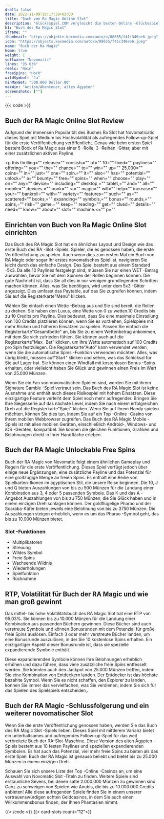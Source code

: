 ```yaml
---
draft: false
date: 2022-11-09T16:17:38+03:00
title: "Buch von Ra Magic Online Slot"
description: "Glücksspiel.COM vergleicht die besten Online -Glücksspiel -Sites und -spiele der Kanada.  Unabhängige Produktbewertungen und exklusive Anmeldeangebote. Jetzt spielen!"
h1: "Buch des Ra Magic Slot"
iframe: ""
thumbnail: "https://objekte.kaxmedia.com/auto/o/88655/f41c346ee6.jpeg"
icon: "https://objects.kaxmedia.com/auto/o/88655/f41c346ee6.jpeg"
name: "Buch der Ra Magie"
home: true
weight: 1
software: "Novomatic"
lines: "95.03%"
reels: "Nein"
freeSpins: "Hoch"
wildSymbol: "Ja"
minMaxBet: "500.000 Dollar.00"
maxWin: "Action/Abenteuer, altes Ägypten"
screenshots: [""]
---
```


{{< code >}}<h2>Buch der RA Magic Online Slot Review</h2><p>Aufgrund der immensen Popularität des Buches Ra Slot hat Novomaticatic dieses Spiel mit Medium bis Hochvolatilität als aufregendes Follow-up-Spiel für die erste Veröffentlichung veröffentlicht. Genau wie beim ersten Spiel besteht Book of Ra Magic aus einer 5 -Rolle, 3 -Reihen -Gitter, aber mit einer zusätzlichen aktiven Payline.</p><p.this thrilling="" release="" consists="" of="" 10="" fixed="" paylines="" offering="" you="" the="" chance="" to="" win="" up="" 25,000="" coins="" in="" just="" one="" spin.="" it="" also="" has="" potential="" unlock="" a="" bounty="" free="" spins="" when="" choose="" play="" on="" any="" device="" including="" desktop,="" tablet,="" and="" all="" mobile="" devices.="" book="" ra="" magic="" will="" help="" increase="" your="" bankroll="" with="" variety="" features="" such="" as="" scattered="" books,="" expanding="" symbols,="" bonus="" rounds,="" spins,="" risk="" game.="" keep="" reading="" get="" clued="" details="" need="" know="" about="" slot="" machine.<="" p=""<h2>Einrichten von Buch von Ra Magic Online Slot einrichten</h2><p>Das Buch des RA Magic Slot hat ein ähnliches Layout und Design wie das erste Buch des RA -Slot -Spiels. Spieler, die es genossen haben, die erste Veröffentlichung zu spielen. Auch wenn dies zum ersten Mal ein Buch von RA Magic oder sogar Ihr erstes novomatisches Spiel ist, navigieren Sie leicht durch das einfache Design. Das Spiel besteht aus einem Standard -5x3. Da alle 10 Paylines festgelegt sind, müssen Sie nur einen WET -Betrag auswählen, bevor Sie mit dem Spinnen der Rollen beginnen können. Die gute Nachricht ist, dass Sie all dies in nur wenigen grundlegenden Schritten machen können. Alles, was Sie benötigen, wird unter dem 5x3 -Gitter angezeigt. Dies umfasst das Paytable, auf das Sie zugreifen können, indem Sie auf die Registerkarte"Menü" klicken.</p><p>Wählen Sie einfach einen Wette -Betrag aus und Sie sind bereit, die Rollen zu drehen. Sie haben den Luxus, eine Wette von 0 zu wetten.10 Credits bis zu 10 Credits pro Payline. Dies bedeutet, dass Sie eine maximale Einstellung von 100 Credits platzieren können, wenn Sie es vorziehen, Spielspiele mit mehr Risiken und höheren Einsätzen zu spielen. Passen Sie einfach die Registerkarte"Gesamtbette" an, bis Sie zu einem Wettenbetrag ankommen, mit dem Sie sich zufrieden fühlen. Sie können auch auf die Registerkarte"Max -Bet" klicken, um Ihre Wette automatisch auf 100 Credits pro Spin festzulegen. Die Registerkarte"Áuto" kann verwendet werden, wenn Sie die automatische Spins -Funktion verwenden möchten. Alles, was übrig bleibt, müssen auf"Start" klicken und sehen, was das Schicksal für Sie auf Lager hat. Sie können einen Windfall mit kostenlosen Bonus -Spins erhalten, oder vielleicht haben Sie Glück und gewinnen einen Preis im Wert von 25.000 Münzen.</p><p>Wenn Sie ein Fan von novomatischen Spielen sind, werden Sie mit ihrem Signature Gamble -Spiel vertraut sein. Das Buch des RA Magic Slot ist keine Ausnahme und enthält auch dieses Risikospiel mit hohem Einsätzen. Diese einzigartige Feature verleiht dem Spiel noch mehr aufregender. Bringen Sie Ihre Siegesserie auf das nächste Level, indem Sie nach einem erfolgreichen Dreh auf die Registerkarte"Spiel" klicken. Wenn Sie auf Ihrem Handy spielen möchten, können Sie dies tun, indem Sie auf ein Top -Online -Casino von Ihrem mobilen Webbrowser zugreifen. Das Buch des RA Magic Mobile -Spiels ist mit allen mobilen Geräten, einschließlich Android-, Windows- und iOS -Geräten, kompatibel. Sie können die gleichen Funktionen, Grafiken und Belohnungen direkt in Ihrer Handfläche erleben.</p><h2>Buch der RA Magic Unlockable Free Spins</h2><p>Buch der RA Magic von Novomatic folgt einem ähnlichen Gameplay und Regeln für die erste Veröffentlichung. Dieses Spiel verfügt jedoch über einige neue Ergänzungen, eine zusätzliche Payline und das Potenzial für eine großzügige Menge an freien Spins. Es enthält eine Reihe von Spielkarten-Ikonen im ägyptischen Stil, die unsere Reise beginnen. Die 10, J und Q bieten Auszahlungen von bis zu 500 Münzen für die Landung einer Kombination aus 3, 4 oder 5 passenden Symbole. Das K und das A -Angebot Auszahlungen von bis zu 750 Münzen, die Sie Glück haben und in einem einzigen Dreh schlagen können. Der goldflügelige Pharao und der Scaraba-Käfer bieten jeweils eine Belohnung von bis zu 3750 Münzen. Die Auszahlungen steigen erheblich, wenn es um das Pharao -Symbol geht, das bis zu 10.000 Münzen bietet.</p><h3>
Slot -Funktionen</h3><ul>
<li></span>
Multiplikatoren</li>
<li></span>
Streuung</li>
<li></span>
Wildes Symbol</li>
<li></span>
Freie Spins</li>
<li></span>
Wachsende Wildnis</li>
<li></span>
Wiederholungen</li>
<li></span>
Spielfunktion</li>
<li></span>
Rücknahme</li></ul><h2>RTP, Volatilität für Buch der RA Magic und wie man groß gewinnt</h2><p>Das mittel- bis hohe Volatilitätsbuch des RA Magic Slot hat eine RTP von 95.03%. Sie können bis zu 10.000 Münzen für die Landung einer Kombination aus passenden Büchern gewinnen. Diese Bücher sind auch verstreute Symbole und können Bonusrunden mit dem Potenzial für große freie Spins auslösen. Einfach 3 oder mehr verstreute Bücher landen, um eine Bonusrunde auszulösen, in der Sie 10 kostenlose Spins erhalten. Ein einzigartiger Aspekt dieser Bonusrunde ist, dass sie spezielle expandierende Symbole enthält.</p><p>Diese expandierenden Symbole können Ihre Belohnungen erheblich erhöhen und dazu führen, dass viele zusätzliche freie Spins entfesselt werden. Sie könnten auch den Jackpot von 25.000 Münzen treffen, indem Sie eine Kombination von Entdeckern landen. Der Entdecker ist das höchste bezahlte Symbol. Wenn Sie es nicht schaffen, den Explorer zu landen, können Sie immer das vervielfachen, was Sie verdienen, indem Sie sich für das Spielen des Spielspiels entscheiden,.</p><h2>Buch der RA Magic -Schlussfolgerung und ein weiterer novomatischer Slot</h2><p>Wenn Sie die erste Veröffentlichung genossen haben, werden Sie das Buch des RA Magic Slot -Spiels lieben. Dieses Spiel mit mittlerem Varianz bietet ein unterhaltsames und aufregendes Follow-up-Spiel für das weit verbreitete Buch der RA-Slot-Maschine. Diese Version des alten Ägypten -Spiels besteht aus 10 festen Paylines und speziellen expandierenden Symbolen. Es hat auch das Potenzial, viel mehr freie Spins zu bieten als das erste Spiel. Buch der RA Magic ist genauso beliebt und bietet bis zu 25.000 Münzen in einem einzigen Dreh.</p><p>Schauen Sie sich unsere Liste der Top -Online -Casinos an, um eine Auswahl von Novomatic Slot -Titeln zu finden. Weitere Spiele sind erstaunliche Sevens, bei denen satte 2.000.000 Münzen zu gewinnen sind. Ganz zu schweigen von Spielen wie Anubis, die bis zu 10.000.000 Credits anbieten! Alle diese aufregenden Spiele finden Sie in einem unserer vertrauenswürdigen echten Geldcasinos, in dem Sie auch einen Willkommensbonus finden, der Ihnen Phantasien nimmt.</p>{{< /code >}}
{{< card-slots count="12">}}